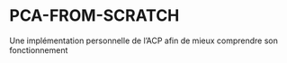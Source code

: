 # PCA-FROM-SCRATCH
Une implémentation personnelle de l’ACP afin de mieux comprendre son fonctionnement
